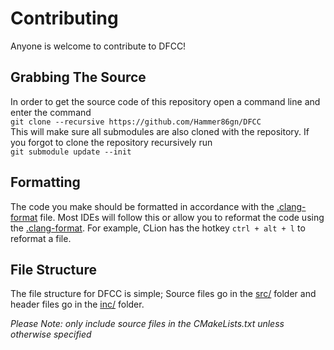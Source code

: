 # Contributing

Anyone is welcome to contribute to DFCC!

## Grabbing The Source

In order to get the source code of this repository open a command line and enter the command
<br>`git clone --recursive https://github.com/Hammer86gn/DFCC` <br>
This will make sure all submodules are also cloned with the repository. If you forgot to clone the repository
recursively run
<br> `git submodule update --init` <br>

## Formatting

The code you make should be formatted in accordance with the [.clang-format](../.clang-format) file. Most IDEs will
follow this
or allow you to reformat the code using the [.clang-format](../.clang-format). For example, CLion has the
hotkey `ctrl + alt + l` to reformat a file.

## File Structure

The file structure for DFCC is simple; Source files go in the [src/](../src) folder and header files go in
the [inc/](../inc) folder.

*Please Note: only include source files in the CMakeLists.txt unless otherwise specified*